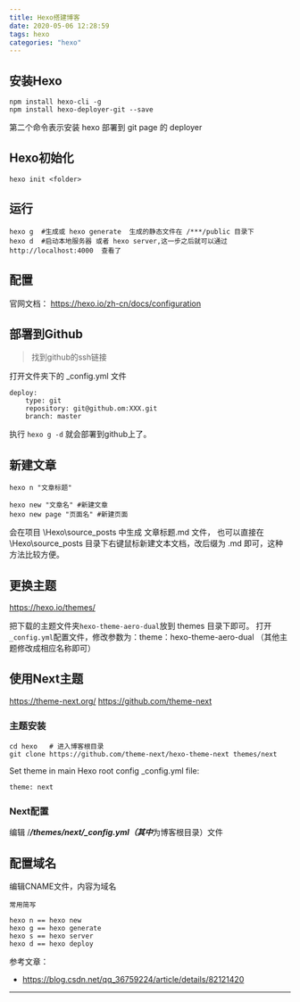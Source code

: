 ```yaml
---
title: Hexo搭建博客
date: 2020-05-06 12:28:59
tags: hexo
categories: "hexo"
---
```


## 安装Hexo

```
npm install hexo-cli -g  
npm install hexo-deployer-git --save  
```

第二个命令表示安装 hexo 部署到 git page 的 deployer

<!--more-->

## Hexo初始化

```
hexo init <folder>
```

## 运行

```
hexo g  #生成或 hexo generate  生成的静态文件在 /***/public 目录下 
hexo d  #启动本地服务器 或者 hexo server,这一步之后就可以通过http://localhost:4000  查看了
```

## 配置

官网文档：
https://hexo.io/zh-cn/docs/configuration



## 部署到Github

> 找到github的ssh链接

打开文件夹下的 _config.yml 文件

```
deploy: 
    type: git
    repository: git@github.om:XXX.git
    branch: master
```

执行 `hexo g -d` 就会部署到github上了。

## 新建文章

```
hexo n "文章标题"

hexo new "文章名" #新建文章
hexo new page "页面名" #新建页面 
```

会在项目 \Hexo\source\_posts 中生成 文章标题.md 文件，
也可以直接在 \Hexo\source\_posts 目录下右键鼠标新建文本文档，改后缀为 .md 即可，这种方法比较方便。


## 更换主题

https://hexo.io/themes/

把下载的主题文件夹`hexo-theme-aero-dual`放到 themes 目录下即可。
打开`_config.yml`配置文件，修改参数为：theme：hexo-theme-aero-dual （其他主题修改成相应名称即可）

## 使用Next主题

https://theme-next.org/
https://github.com/theme-next

### 主题安装

```
cd hexo   # 进入博客根目录
git clone https://github.com/theme-next/hexo-theme-next themes/next
```

Set theme in main Hexo root config _config.yml file:

```
theme: next
```

### Next配置

编辑 /***/themes/next/_config.yml（其中***为博客根目录）文件


## 配置域名

编辑CNAME文件，内容为域名




```
常用简写

hexo n == hexo new
hexo g == hexo generate
hexo s == hexo server
hexo d == hexo deploy
```

参考文章：

- https://blog.csdn.net/qq_36759224/article/details/82121420

---